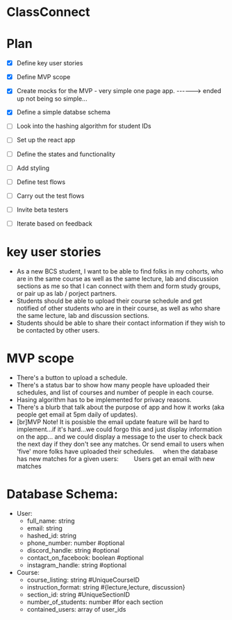 # ClassConnect

# Plan 

- [x] Define key user stories 
- [x] Define MVP scope 
- [X] Create mocks for the MVP - very simple one page app. 
------> ended up not being so simple...
- [X] Define a simple databse schema 
- [ ] Look into the hashing algorithm for student IDs 
- [ ] Set up the react app 
- [ ] Define the states and functionality 
- [ ] Add styling 
- [ ] Define test flows 
- [ ] Carry out the test flows 
- [ ] Invite beta testers 
- [ ] Iterate based on feedback 


# key user stories 
* As a new BCS student, I want to be able to find folks in my cohorts, who are in the same course as well as the same lecture, lab and discussion sections as me so that I can connect with them and form study groups, or pair up as lab / porject partners. 
* Students should be able to upload their course schedule and get notified of other students who are in their course, as well as who share the same lecture, lab and discussion sections. 
* Students should be able to share their contact information if they wish to be contacted by other users. 

# MVP scope 
* There's a button to upload a schedule. 
* There's a status bar to show how many people have uploaded their schedules, and list of courses and number of people in each course. 
* Hasing algorithm has to be implemented for privacy reasons. 
* There's a blurb that talk about the purpose of app and how it works (aka people get email at 5pm daily of updates).
* [br]MVP Note! It is posisble the email update feature will be hard to implement...if it's hard...we could forgo this and just display information on the app... and we could display a message to the user to check back the next day if they don't see any matches. Or send email to users when 'five' more folks have uploaded their schedules. 
&nbsp;&nbsp;&nbsp;&nbsp;when the database has new matches for a given users: 
&nbsp;&nbsp;&nbsp;&nbsp;&nbsp;&nbsp;&nbsp;&nbsp;Users get an email with new matches 

# Database Schema: 
* User: 
    * full_name: string 
    * email: string 
    * hashed_id: string 
    * phone_number: number #optional
    * discord_handle: string #optional
    * contact_on_facebook: boolean #optional
    * instagram_handle: string #optional
* Course: 
    * course_listing: string #UniqueCourseID
    * instruction_format: string #{lecture,lecture, discussion}
    * section_id: string #UniqueSectionID
    * number_of_students: number #for each section 
    * contained_users: array of user_ids 
    